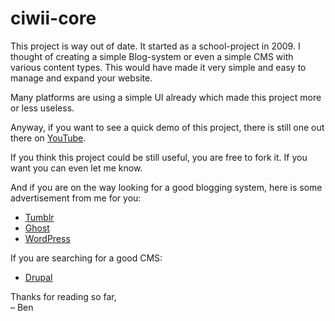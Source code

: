 ciwii-core
==========

This project is way out of date. It started as a school-project in 2009. I thought of creating a simple Blog-system or even a simple CMS with various content types. This would have made it very simple and easy to manage and expand your website.

Many platforms are using a simple UI already which made this project more or less useless.

Anyway, if you want to see a quick demo of this project, there is still one out there on [YouTube](http://www.youtube.com/watch?v=u9v4UqGcrRA).

If you think this project could be still useful, you are free to fork it. If you want you can even let me know.

And if you are on the way looking for a good blogging system, here is some advertisement from me for you:

* [Tumblr](http://tumblr.com)
* [Ghost](https://ghost.org)
* [WordPress](http://wordpress.com)

If you are searching for a good CMS:

* [Drupal](http://drupal.org)

Thanks for reading so far,  
– Ben
